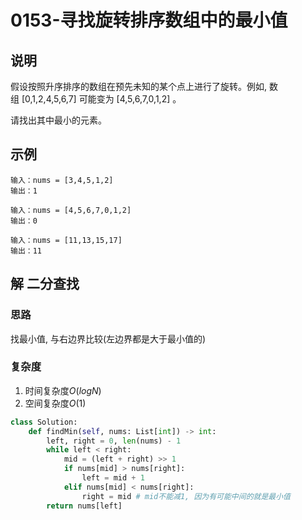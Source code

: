 # 0153-寻找旋转排序数组中的最小值

## 说明
假设按照升序排序的数组在预先未知的某个点上进行了旋转。例如, 数组 [0,1,2,4,5,6,7] 可能变为 [4,5,6,7,0,1,2] 。

请找出其中最小的元素。

## 示例
```
输入：nums = [3,4,5,1,2]
输出：1

输入：nums = [4,5,6,7,0,1,2]
输出：0

输入：nums = [11,13,15,17]
输出：11
```

## 解 二分查找

### 思路
找最小值, 与右边界比较(左边界都是大于最小值的)

### 复杂度
1. 时间复杂度$O(logN)$
2. 空间复杂度$O(1)$

```python
class Solution:
    def findMin(self, nums: List[int]) -> int:
        left, right = 0, len(nums) - 1
        while left < right:
            mid = (left + right) >> 1
            if nums[mid] > nums[right]:
                left = mid + 1
            elif nums[mid] < nums[right]:
                right = mid # mid不能减1, 因为有可能中间的就是最小值
        return nums[left]
```